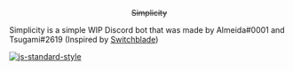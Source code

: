<!DOCTYPE html>
<html>
<body>

<s><center>Simplicity</center></s>

</body>
</html>

Simplicity is a simple WIP Discord bot that was made by Almeida#0001 and Tsugami#2619 (Inspired by [Switchblade](https://github.com/SwitchbladeBot/switchblade/))

[![js-standard-style](https://img.shields.io/badge/code%20style-standard-brightgreen.svg)](http://standardjs.com)
